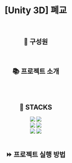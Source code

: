 <div align="center">
<h1> [Unity 3D] 폐교</h1>
</div>



<br>

<div align="center">
<h2>🧑 구성원 </h2>
</div>

<br>

<div align="center">
<h2>📚 프로젝트 소개 </h2>
</div>

<br>

<br>

<div align="center">
<h2>🔧 STACKS </h2>
</div>
<div align=center> 
<img src="https://img.shields.io/badge/c++-00599C?style=for-the-badge&logo=c%2B%2B&logoColor=white">
<img src="https://img.shields.io/badge/python-3776AB?style=for-the-badge&logo=python&logoColor=white"> 
<br>
<img src="https://img.shields.io/badge/PyTorch-%23EE4C2C.svg?style=for-the-badge&logo=PyTorch&logoColor=white">
<img src="https://img.shields.io/badge/unrealengine-%23313131.svg?style=for-the-badge&logo=unrealengine&logoColor=white">
<br>
<img src="https://img.shields.io/badge/Notion-%23000000.svg?style=for-the-badge&logo=notion&logoColor=white">
<img src="https://img.shields.io/badge/git-%23F05033.svg?style=for-the-badge&logo=git&logoColor=white">
</div>

<br>

<div align="center">
<h2> ⏩ 프로젝트 실행 방법 </h2>
</div>
